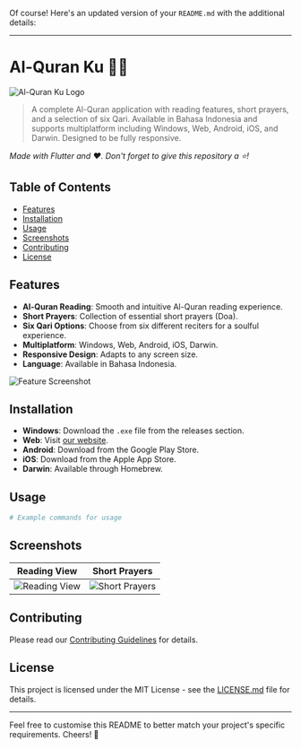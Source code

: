 Of course! Here's an updated version of your `README.md` with the additional details:

---

# Al-Quran Ku 📖🕌

![Al-Quran Ku Logo](path/to/your/logo.png)

> A complete Al-Quran application with reading features, short prayers, and a selection of six Qari. Available in Bahasa Indonesia and supports multiplatform including Windows, Web, Android, iOS, and Darwin. Designed to be fully responsive.

_Made with Flutter and ❤️. Don't forget to give this repository a ⭐!_

## Table of Contents

- [Features](#features)
- [Installation](#installation)
- [Usage](#usage)
- [Screenshots](#screenshots)
- [Contributing](#contributing)
- [License](#license)

## Features

- **Al-Quran Reading**: Smooth and intuitive Al-Quran reading experience.
- **Short Prayers**: Collection of essential short prayers (Doa).
- **Six Qari Options**: Choose from six different reciters for a soulful experience.
- **Multiplatform**: Windows, Web, Android, iOS, Darwin.
- **Responsive Design**: Adapts to any screen size.
- **Language**: Available in Bahasa Indonesia.

![Feature Screenshot](path/to/your/feature-screenshot.png)

## Installation

- **Windows**: Download the `.exe` file from the releases section.
- **Web**: Visit [our website](https://your-website.com).
- **Android**: Download from the Google Play Store.
- **iOS**: Download from the Apple App Store.
- **Darwin**: Available through Homebrew.

## Usage

```bash
# Example commands for usage
```

## Screenshots

| Reading View  | Short Prayers  |
| ------------- | -------------  |
| ![Reading View](path/to/your/reading-view.png)  | ![Short Prayers](path/to/your/short-prayers.png)  |

## Contributing

Please read our [Contributing Guidelines](CONTRIBUTING.md) for details.

## License

This project is licensed under the MIT License - see the [LICENSE.md](LICENSE.md) file for details.

---

Feel free to customise this README to better match your project's specific requirements. Cheers! 🎉
